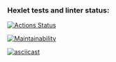 ### Hexlet tests and linter status:
[![Actions Status](https://github.com/irina92-08/frontend-project-46/actions/workflows/hexlet-check.yml/badge.svg)](https://github.com/irina92-08/frontend-project-46/actions)

[![Maintainability](https://api.codeclimate.com/v1/badges/679b226ff8e32a00a087/maintainability)](https://codeclimate.com/github/irina92-08/frontend-project-46/maintainability)

[![asciicast](https://asciinema.org/a/xuOAXiuSleovWtKcpLVLtNnMv.svg)](https://asciinema.org/a/xuOAXiuSleovWtKcpLVLtNnMv)